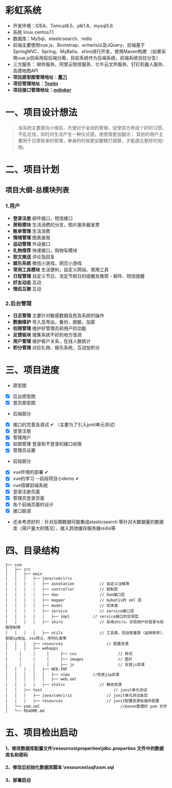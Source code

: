 彩虹系统
====
* 开发环境：IDEA、Tomcat8.5、jdk1.8、mysql5.6
* 系统 linux centos7.1
* 数据库：MySql、elasticsearch、redis
* 前端主要使用vue.js、Bootstrap、echarts以及JQuery，后端基于SpringMVC、Spring、MyBatis、shiro进行开发，使用Maven构建
（如果采用vue.js则采用前后端分离，目前系统作为后端系统，前端系统另拉分支）
* 三方服务： 邮件服务、阿里云短信服务、七牛云文件服务、钉钉机器人服务、高德地图API
* **项目原型图管理地址：[墨刀](https://modao.cc/workspace/apps/p7D3CF01AB41533285900082)**
* **项目管理地址：[Testin](https://www.testin.cn/realmachine/index.htm)**
* **项目接口管理地址：[eolinker](https://www.eolinker.com/#/home/project/api/)**

# 一、项目设计想法

> 该系统主要面向小情侣，方便对于金钱的管理，促使双方养成个好的习惯，不乱花钱，同时对生活产生一种仪式感，使感情更加融洽；
> 其他的用户主要用于日常账单的管理，单身的时候更加要精打细算，才能遇见更好的他/她。

# 二、项目计划
## 项目大纲-总模块列表
### 1.用户
* **登录注册**  邮件接口，短信接口
* **房租模块**  生活消费的分支，图片服务器发票
* **账单管理**  生活消费
* **情绪管理**  图表直观
* **运动管理**  外设接口
* **礼物推荐**  快递接口，购物车模块
* **软文推送**  评论及回复
* **娱乐系统**  微信小游戏，网页小游戏
* **常用工具模块** 生活便利，自定义网站、常用工具
* **日程管理** 自定义节日、法定节假日的提醒及推荐 - 邮件、短信提醒
* **好友动态** 互动
* **情侣互聊** 互动
### 2.后台管理
* **日志管理** 主要针对敏感数据及危及系统的操作
* **数据维护** 导入及导出，备份，脱敏，加密
* **权限管理** 维护好管理员和用户的功能
* **反馈板块** 搜集系统不好的地方改进
* **用户管理** 维护客户关系，在线人数统计
* **积分管理** 对应礼物、娱乐系统，互动加积分

# 三、项目进度

* 原型图
- [x] 后台原型图 
- [x] 首页原型图 

* 后端部分
- [x] 接口的完善及调试  ✔  （主要为了引入junit单元测试）
- [x] 登录注册 
- [x] 管理用户 
- [x] 权限管理 登录和不登录的接口权限
- [x] 管理员设置

* 前段部分
- [x] vue环境的部署  ✔
- [x] vue的学习 --前段项目小demo ✔
- [x] vue搭建前端系统
- [x] 登录注册页面
- [x] 管理员登录页面
- [x] 各个前端页面的设计
- [x] 接口联调

* 还未考虑好的：针对后期数据可能集成elasticsearch 等针对大数据量的数据库（用户量大的情况），接入其他缓存服务器redis等

# 四、目录结构
```
├── ssm
│   ├── src                  
│   │   ├── main                
│   │   │   ├── java/com/iris             
│   │   │   │   ├── annotation           // 自定义注解等
│   │   │   │   ├── controller           // 控制层
│   │   │   │   ├── dao                  // dao接口层
│   │   │   │   ├── mapper               // mybatis的 xml 层
│   │   │   │   ├── model                // 实体类
│   │   │   │   ├── service              // service接口层
│   │   │   │   │   ├── impl          // service接口的实现层
│   │   │   │   ├── shiro                // 采用shiro，实现用户的登录与权限控制等
│   │   │   │   ├── utils                // 工具类，包括常量类（运用枚举）、获取ip地址、xss转义、序列化类等
│   │   │   ├── resources                   // 配置资源
│   │   │   ├── webapps        
│     │     │     │     ├── css                  // 样式
│     │     │     │     ├── images               // 图片
│     │     │     │     ├── js                   // 存放js目录
│   │   │   │   ├── WEB-INF             
│   │   │   │   │   ├── view          //存放jsp目录
│   │   │   │   │   ├── web.xml          
│   │   │   │   ├── static               // 静态资源
│   │   ├── test                               // junit单元测试
│   │   │   ├── java/com/iris               // junit单元测试各层
│   │   │   ├── resources                   // junit配置资源及插件配置
│   └── pom.xml                                   //maven管理的 pom 文件
│   └── README.md
```

# 五、项目检出启动
#### 1、修改数据库配置文件\resources\properties\jdbc.properties 文件中的数据库名和密码
#### 2、修改后初始化数据库脚本 \resources\sql\ssm.sql
#### 3、部署启动


